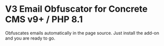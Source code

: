 # V3 Email Obfuscator for Concrete CMS v9+ / PHP 8.1

Obfuscates emails automatically in the page source. Just install the add-on and you are ready to go.